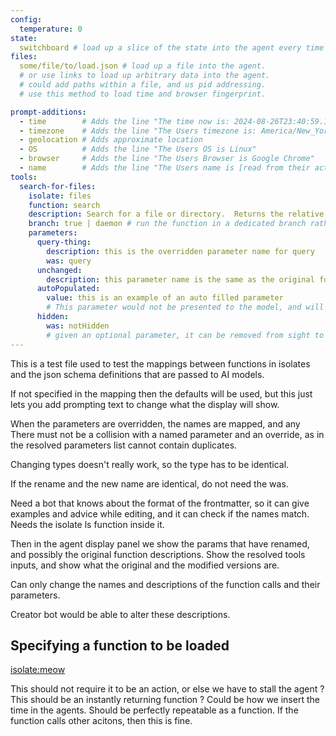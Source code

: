 ```yaml
---
config:
  temperature: 0
state:
  switchboard # load up a slice of the state into the agent every time
files:
  some/file/to/load.json # load up a file into the agent.
  # or use links to load up arbitrary data into the agent.
  # could add paths within a file, and us pid addressing.
  # use this method to load time and browser fingerprint.

prompt-additions:
  - time        # Adds the line "The time now is: 2024-08-26T23:40:59.133Z"
  - timezone    # Adds the line "The Users timezone is: America/New_York"
  - geolocation # Adds approximate location
  - OS          # Adds the line "The Users OS is Linux"
  - browser     # Adds the line "The Users Browser is Google Chrome"
  - name        # Adds the line "The Users name is [read from their actor profile]"
tools:
  search-for-files:
    isolate: files
    function: search
    description: Search for a file or directory.  Returns the relative path to the first match. This is some extra text to help the model make a choice better
    branch: true | daemon # run the function in a dedicated branch rather than in band, or keep it open after origin is replied to
    parameters:
      query-thing:
        description: this is the overridden parameter name for query
        was: query
      unchanged:
        description: this parameter name is the same as the original function name so it does not need the 'was' property as the mapping is clear
      autoPopulated:
        value: this is an example of an auto filled parameter
        # This parameter would not be presented to the model, and will always be filled in to the value given here.  This is useful for things like restricting the ls function only certain file names, or restricting read to only be certain file extensions.
      hidden:
        was: notHidden
        # given an optional parameter, it can be removed from sight to avoid confusion in the AI
---
```


This is a test file used to test the mappings between functions in isolates and
the json schema definitions that are passed to AI models.

If not specified in the mapping then the defaults will be used, but this just
lets you add prompting text to change what the display will show.

When the parameters are overridden, the names are mapped, and any There must not
be a collision with a named parameter and an override, as in the resolved
parameters list cannot contain duplicates.

Changing types doesn't really work, so the type has to be identical.

If the rename and the new name are identical, do not need the was.

Need a bot that knows about the format of the frontmatter, so it can give
examples and advice while editing, and it can check if the names match. Needs
the isolate ls function inside it.

Then in the agent display panel we show the params that have renamed, and
possibly the original function descriptions. Show the resolved tools inputs, and
show what the original and the modified versions are.

Can only change the names and descriptions of the function calls and their
parameters.

Creator bot would be able to alter these descriptions.

## Specifying a function to be loaded

[isolate:meow](isolate://isolateName/someFunction/{ask:true})

This should not require it to be an action, or else we have to stall the agent ?
This should be an instantly returning function ? Could be how we insert the time
in the agents. Should be perfectly repeatable as a function. If the function
calls other acitons, then this is fine.
